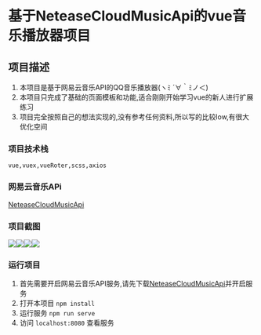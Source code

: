 # 基于NeteaseCloudMusicApi的vue音乐播放器项目

## 项目描述
1. 本项目是基于网易云音乐API的QQ音乐播放器(ヽﾐ ´∀｀ﾐノ＜)
2. 本项目只完成了基础的页面模板和功能,适合刚刚开始学习vue的新人进行扩展练习
3. 项目完全按照自己的想法实现的,没有参考任何资料,所以写的比较low,有很大优化空间

### 项目技术栈
```
vue,vuex,vueRoter,scss,axios
```

### 网易云音乐APi
[NeteaseCloudMusicApi](https://github.com/Binaryify/NeteaseCloudMusicApi)

### 项目截图
![](https://github.com/sroxck/vue-music/blob/master/note/1.png?raw=true)![](https://github.com/sroxck/vue-music/blob/master/note/2.png?raw=true)![](https://github.com/sroxck/vue-music/blob/master/note/3.png?raw=true)![](https://github.com/sroxck/vue-music/blob/master/note/4.png?raw=true)

### 运行项目
1. 首先需要开启网易云音乐API服务,请先下载[NeteaseCloudMusicApi](https://github.com/Binaryify/NeteaseCloudMusicApi)并开启服务
2. 打开本项目 `npm install`
3. 运行服务 `npm run serve`
4. 访问 `localhost:8080` 查看服务